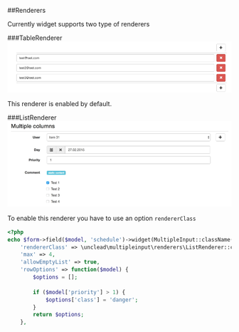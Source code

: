 ##Renderers

Currently widget supports two type of renderers

###TableRenderer
![Table renderer](./images/table-renderer.jpg?raw=true)

This renderer is enabled by default.

###ListRenderer
![List renderer](./images/list-renderer.jpg?raw=true)

To enable this renderer you have to use an option `rendererClass`
```php
<?php
echo $form->field($model, 'schedule')->widget(MultipleInput::className(), [
    'rendererClass' => \unclead\multipleinput\renderers\ListRenderer::className(),
    'max' => 4,
    'allowEmptyList' => true,
    'rowOptions' => function($model) {
        $options = [];

        if ($model['priority'] > 1) {
            $options['class'] = 'danger';
        }
        return $options;
    },
```